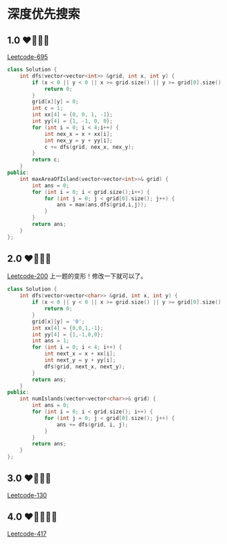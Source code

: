 # 深度优先搜索
## 1.0 ❤🧡💛💙
[Leetcode-695](https://leetcode-cn.com/problems/max-area-of-island)

```cpp
class Solution {
    int dfs(vector<vector<int>> &grid, int x, int y) {
        if (x < 0 || y < 0 || x >= grid.size() || y >= grid[0].size() || grid[x][y] != 1) {
            return 0;
        }
        grid[x][y] = 0;
        int c = 1;
        int xx[4] = {0, 0, 1, -1};
        int yy[4] = {1, -1, 0, 0};
        for (int i = 0; i < 4;i++) {
            int nex_x = x + xx[i];
            int nex_y = y + yy[i];
            c += dfs(grid, nex_x, nex_y);
        }
        return c;
    }
public:
    int maxAreaOfIsland(vector<vector<int>>& grid) {
        int ans = 0;
        for (int i = 0; i < grid.size();i++) {
            for (int j = 0; j < grid[0].size(); j++) {
                ans = max(ans,dfs(grid,i,j));
            }
        }
        return ans;
    }
};
```

## 2.0 ❤🧡💛💙
[Leetcode-200](https://leetcode-cn.com/problems/number-of-islands/)
上一题的变形！修改一下就可以了。

```cpp
class Solution {
    int dfs(vector<vector<char>> &grid, int x, int y) {
        if (x < 0 || y < 0 || x >= grid.size() || y >= grid[0].size() || grid[x][y] != '1') {
            return 0;
        }
        grid[x][y] = '0';
        int xx[4] = {0,0,1,-1};
        int yy[4] = {1,-1,0,0};
        int ans = 1;
        for (int i = 0; i < 4; i++) {
            int next_x = x + xx[i];
            int next_y = y + yy[i];
            dfs(grid, next_x, next_y);
        }
        return ans;
    }
public:
    int numIslands(vector<vector<char>>& grid) {
        int ans = 0;
        for (int i = 0; i < grid.size(); i++) {
            for (int j = 0; j < grid[0].size(); j++) {
                ans += dfs(grid, i, j);
            }
        }
        return ans;
    }
};
```

## 3.0 ❤🧡💛💙
[Leetcode-130](https://leetcode-cn.com/problems/surrounded-regions/)

## 4.0 ❤🧡💛💙💚
[Leetcode-417](https://leetcode-cn.com/problems/pacific-atlantic-water-flow)